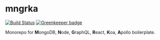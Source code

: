 # mngrka

[![Build Status](https://cloud.drone.io/api/badges/fmenkes/mngrka/status.svg)](https://cloud.drone.io/fmenkes/mngrka) [![Greenkeeper badge](https://badges.greenkeeper.io/fmenkes/mngrka.svg)](https://greenkeeper.io/)

Monorepo for **M**ongoDB, **N**ode, **G**raphQL, **R**eact, **K**oa, **A**pollo boilerplate.